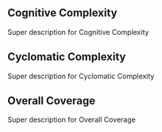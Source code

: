 <script src="https://cdn.jsdelivr.net/npm/chart.js@3.7.1/dist/chart.min.js"></script>
<script src="https://cdn.jsdelivr.net/npm/chartjs-plugin-autocolors"></script>
<script>Chart.register(window['chartjs-plugin-autocolors']);</script>

## Cognitive Complexity

<div><p>Super description for Cognitive Complexity</p>
<canvas id="cognitive_complexity-chart"></canvas>
<script>
  new Chart(document.getElementById('cognitive_complexity-chart'), {
    type: 'line',
    options: {
      title: {
        display: true,
        text: 'Cognitive Complexity'
      },
      plugins: {
        legend: {
          position: 'bottom'
        }
      }
    },
    data: {
      labels: ['pi-2201-sample'],
      datasets: [
        {
  data: [],
  label: 'Audit module',
  fill: false
},
{
  data: [],
  label: 'Message history module',
  fill: false
},
{
  data: [76],
  label: 'Trending module',
  fill: false
},

      ]
    }
  });
</script>
</div>


## Cyclomatic Complexity

<div><p>Super description for Cyclomatic Complexity</p>
<canvas id="complexity-chart"></canvas>
<script>
  new Chart(document.getElementById('complexity-chart'), {
    type: 'line',
    options: {
      title: {
        display: true,
        text: 'Cyclomatic Complexity'
      },
      plugins: {
        legend: {
          position: 'bottom'
        }
      }
    },
    data: {
      labels: ['pi-2201-sample'],
      datasets: [
        {
  data: [],
  label: 'Audit module',
  fill: false
},
{
  data: [],
  label: 'Message history module',
  fill: false
},
{
  data: [511],
  label: 'Trending module',
  fill: false
},

      ]
    }
  });
</script>
</div>


## Overall Coverage

<div><p>Super description for Overall Coverage</p>
<canvas id="coverage-chart"></canvas>
<script>
  new Chart(document.getElementById('coverage-chart'), {
    type: 'line',
    options: {
      title: {
        display: true,
        text: 'Overall Coverage'
      },
      plugins: {
        legend: {
          position: 'bottom'
        }
      }
    },
    data: {
      labels: ['pi-2201-sample'],
      datasets: [
        {
  data: [],
  label: 'Audit module',
  fill: false
},
{
  data: [],
  label: 'Message history module',
  fill: false
},
{
  data: [71.7],
  label: 'Trending module',
  fill: false
},

      ]
    }
  });
</script>
</div>


